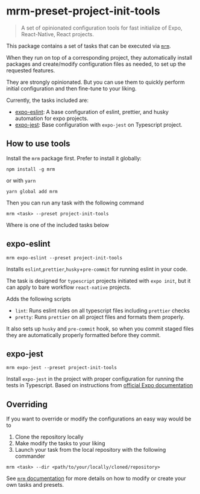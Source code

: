 # mrm-preset-project-init-tools

> A set of opinionated configuration tools for fast initialize of Expo, React-Native, React projects.

This package contains a set of tasks that can be executed via [`mrm`](https://github.com/sapegin/mrm).

When they run on top of a corresponding project, they automatically install packages and create/modify configuration files as needed, to set up the requested features.

They are strongly opinionated. But you can use them to quickly perform initial configuration and then fine-tune to your liking.

Currently, the tasks included are:

- [expo-eslint](#expo-eslint): A base configuration of eslint, prettier, and husky automation for expo projects.
- [expo-jest](#expo-jest): Base configuration with `expo-jest` on Typescript project.

## How to use tools

Install the `mrm` package first. Prefer to install it globally:

```
npm install -g mrm
```

or with `yarn`

```
yarn global add mrm
```

Then you can run any task with the following command

```
mrm <task> --preset project-init-tools
```

Where <task> is one of the included tasks below

## expo-eslint

```
mrm expo-eslint --preset project-init-tools
```

Installs `eslint`,`prettier`,`husky`+`pre-commit` for running eslint in your code.

The task is designed for `typescript` projects initiated with `expo init`, but it can apply to bare workflow `react-native` projects.

Adds the following scripts

- `lint`: Runs eslint rules on all typescript files including `prettier` checks
- `pretty`: Runs `prettier` on all project files and formats them properly.

It also sets up `husky` and `pre-commit` hook, so when you commit staged files they are automatically properly formatted before they commit.

## expo-jest

```
mrm expo-jest --preset project-init-tools
```

Install `expo-jest` in the project with proper configuration for running the tests in Typescript. Based on instructions from [official Expo documentation](https://docs.expo.dev/guides/testing-with-jest/)

## Overriding

If you want to override or modify the configurations an easy way would be to

1. Clone the repository locally
2. Make modify the tasks to your liking
3. Launch your task from the local repository with the following commander

```
mrm <task> --dir <path/to/your/locally/cloned/repository>
```

See [`mrm` documentation](https://mrm.js.org/docs/getting-started) for more details on how to modify or create your own tasks and presets.
